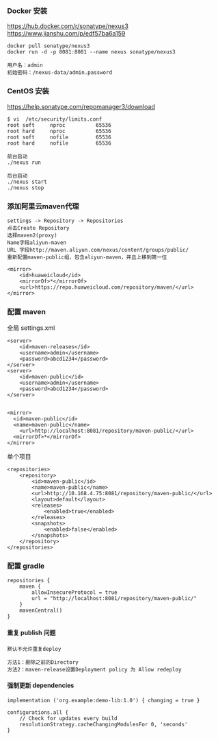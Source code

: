 ### Docker 安装

https://hub.docker.com/r/sonatype/nexus3
https://www.jianshu.com/p/edf57ba6a159

```
docker pull sonatype/nexus3
docker run -d -p 8081:8081 --name nexus sonatype/nexus3

用户名：admin
初始密码：/nexus-data/admin.password
```

### CentOS 安装

https://help.sonatype.com/repomanager3/download

```
$ vi  /etc/security/limits.conf
root soft     nproc          65536
root hard     nproc          65536
root soft     nofile         65536
root hard     nofile         65536

前台启动
./nexus run

后台启动
./nexus start
./nexus stop
```



### 添加阿里云maven代理

```
settings -> Repository -> Repositories
点击Create Repository
选择maven2(proxy)
Name字段aliyun-maven
URL 字段http://maven.aliyun.com/nexus/content/groups/public/
重新配置maven-public组，包含aliyun-maven，并且上移到第一位

<mirror>
    <id>huaweicloud</id>
    <mirrorOf>*</mirrorOf>
    <url>https://repo.huaweicloud.com/repository/maven/</url>
</mirror>
```



### 配置 maven

全局 settings.xml

```
<server>
	<id>maven-releases</id>
	<username>admin</username>
	<password>abcd1234</password>
</server>
<server>
	<id>maven-public</id>
	<username>admin</username>
	<password>abcd1234</password>
</server>


<mirror>
  <id>maven-public</id>
  <name>maven-public</name>
	<url>http://localhost:8081/repository/maven-public/</url>
  <mirrorOf>*</mirrorOf>
</mirror>
```

单个项目

```
<repositories>
	<repository>
		<id>maven-public</id>
		<name>maven-public</name>
		<url>http://10.168.4.75:8081/repository/maven-public/</url>
		<layout>default</layout>
		<releases>
			<enabled>true</enabled>
		</releases>
		<snapshots>
			<enabled>false</enabled>
		</snapshots>
	</repository>
</repositories>
```



### 配置 gradle

```
repositories {
    maven {
        allowInsecureProtocol = true
        url = "http://localhost:8081/repository/maven-public/"
    }
    mavenCentral()
}
```





#### 重复 publish 问题

```
默认不允许重复deploy

方法1：删除之前的Directory
方法2：maven-release设置Deployment policy 为 Allow redeploy
```



#### 强制更新 dependencies

```
implementation ('org.example:demo-lib:1.0') { changing = true }

configurations.all {
    // Check for updates every build
    resolutionStrategy.cacheChangingModulesFor 0, 'seconds'
}
```

